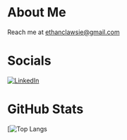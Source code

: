 # About Me
Reach me at ethanclawsie@gmail.com

# Socials
[![LinkedIn](https://img.shields.io/badge/LinkedIn-%230077B5.svg?logo=linkedin&logoColor=white)](https://linkedin.com/in/ethanclawsie) 
 
# GitHub Stats
[![Top Langs](https://readmestats-git-main-ethanclawsie.vercel.app/api/top-langs/?username=ethanclawsie&show_icons=true&theme=github_dark&hide_border=true&show_icons=true)





